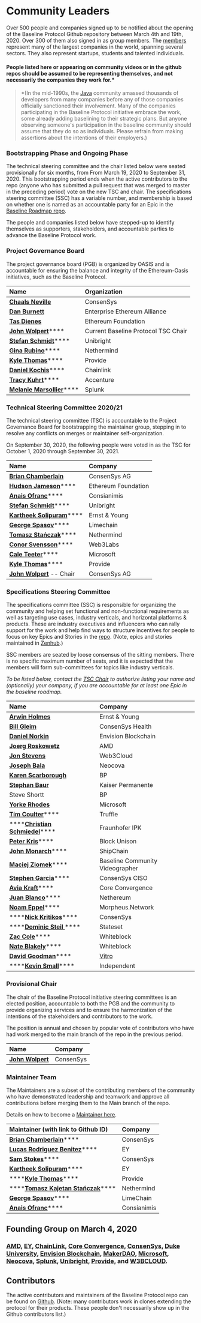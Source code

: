 # Community Leaders

Over 500 people and companies signed up to be notified about the opening of the Baseline Protocol Github repository between March 4th and 19th, 2020. Over 300 of them also signed in as group members. The [members](https://lists.oasis-open-projects.org/g/baseline/directory) represent many of the largest companies in the world, spanning several sectors. They also represent startups, students and talented individuals.

#### People listed here or appearing on community videos or in the github repos should be assumed to be representing themselves, and not necessarily the companies they work for.\* <a id="people-listed-here-or-appearing-on-community-videos-or-in-the-github-repos-should-be-assumed-to-be-representing-themselves-and-not-necessarily-the-companies-they-work-for"></a>

> \*\(In the mid-1990s, the [Java](https://en.wikipedia.org/wiki/Java_%28programming_language%29) community amassed thousands of developers from many companies before any of those companies officially sanctioned their involvement. Many of the companies participating in the Baseline Protocol initiative embrace the work, some already adding baselining to their strategic plans. But anyone observing someone's participation in the baseline community should assume that they do so as individuals. Please refrain from making assertions about the intentions of their employers.\)

### Bootstrapping Phase and Ongoing Phase <a id="bootstrapping-phase-and-ongoing-phase"></a>

The technical steering committee and the chair listed below were seated provisionally for six months, from From March 19, 2020 to September 31, 2020. This bootstrapping period ends when the active contributors to the repo \(anyone who has submitted a pull request that was merged to master in the preceding period\) vote on the new TSC and chair. The specifications steering committee \(SSC\) has a variable number, and membership is based on whether one is named as an accountable party for an Epic in the [Baseline Roadmap repo](https://github.com/ethereum-oasis/baseline-roadmap).

The people and companies listed below have stepped-up to identify themselves as supporters, stakeholders, and accountable parties to advance the Baseline Protocol work.

### Project Governance Board <a id="your-project-governance-board"></a>

The project governance board \(PGB\) is organized by OASIS and is accountable for ensuring the balance and integrity of the Ethereum-Oasis initiatives, such as the Baseline Protocol.

| Name | Organization |
| :--- | :--- |
| [**Chaals Neville**](https://www.linkedin.com/in/chaals/) | ConsenSys |
| [**Dan Burnett**](https://www.linkedin.com/in/daburnett/) | Enterprise Ethereum Alliance |
| [**Tas Dienes**](https://www.linkedin.com/in/tasdienes/) | Ethereum Foundation |
| [**John Wolpert**](https://linkedin.com/in/johnwolpert)\*\*\*\* | Current Baseline Protocol TSC Chair |
| [**Stefan Schmidt**](https://www.linkedin.com/in/stefschmidt/)\*\*\*\* | Unibright |
| [**Gina Rubino**](https://www.linkedin.com/in/ginarubino/)\*\*\*\* | Nethermind |
| [**Kyle Thomas**](https://www.linkedin.com/in/kylebthomas/)\*\*\*\* | Provide |
| [**Daniel Kochis**](https://www.linkedin.com/in/daniel-kochis-9b42627/)\*\*\*\* | Chainlink |
| [**Tracy Kuhrt**](https://www.linkedin.com/in/tracykuhrt/)\*\*\*\* | Accenture |
| [**Melanie Marsollier**](https://www.linkedin.com/in/melaniemarsollier/)\*\*\*\* | Splunk |

### Technical Steering Committee 2020/21 <a id="your-technical-steering-committee"></a>

The technical steering committee \(TSC\) is accountable to the Project Governance Board for bootstrapping the maintainer group, stepping in to resolve any conflicts on merges or maintainer self-organization.

On September 30, 2020, the following people were voted in as the TSC for October 1, 2020 through September 30, 2021.

| Name | Company |
| :--- | :--- |
| [**Brian Chamberlain**](https://www.linkedin.com/in/blchamberlain/) | ConsenSys AG |
| [**Hudson Jameson**](https://www.linkedin.com/in/hudsonjameson/)\*\*\*\* | Ethereum Foundation |
| [**Anais Ofranc**](https://www.linkedin.com/in/anaisofranc/)\*\*\*\* | Consianimis |
| [**Stefan Schmidt**](https://www.linkedin.com/in/stefschmidt/)\*\*\*\* | Unibright |
| [**Kartheek Solipuram**](https://www.linkedin.com/in/kartheek-solipuram-62970a8/)\*\*\*\* | Ernst & Young |
| [**George Spasov**](https://www.linkedin.com/in/george-spasov/)\*\*\*\* | Limechain |
| [**Tomasz Stańczak**](https://www.linkedin.com/in/tomaszkajetanstanczak/)\*\*\*\* | Nethermind |
| [**Conor Svensson**](https://www.linkedin.com/in/conor10/)\*\*\*\* | Web3Labs |
| [**Cale Teeter**](https://www.linkedin.com/in/caleteeter/)\*\*\*\* | Microsoft |
| [**Kyle Thomas**](https://www.linkedin.com/in/kylebthomas/)\*\*\*\* | Provide |
| [**John Wolpert**](https://www.linkedin.com/in/johnwolpert/) -- Chair | ConsenSys AG |

### Specifications Steering Committee <a id="your-specifications-steering-committee"></a>

The specifications committee \(SSC\) is responsible for organizing the community and helping set functional and non-functional requirements as well as targeting use cases, industry verticals, and horizontal platforms & products. These are industry executives and influencers who can rally support for the work and help find ways to structure incentives for people to focus on key Epics and Stories in the [repo](https://github.com/ethereum-oasis/baseline). \(Note, epics and stories maintained in [Zenhub](https://www.zenhub.com/signup).\)

SSC members are seated by loose consensus of the sitting members. There is no specific maximum number of seats, and it is expected that the members will form sub-committees for topics like industry verticals.

_To be listed below, contact the_ [_TSC Chair_](community-leaders.md#your-provisional-chair) _to authorize listing your name and \(optionally\) your company, if you are accountable for at least one Epic in the baseline roadmap._

| Name | Company |
| :--- | :--- |
| [**Arwin Holmes**](https://www.linkedin.com/in/arwinholmes/) | Ernst & Young |
| [**Bill Gleim**](https://www.linkedin.com/in/williamgleim/) | ConsenSys Health |
| [**Daniel Norkin**](https://www.linkedin.com/in/danielnorkin/) | Envision Blockchain |
| [**Joerg Roskowetz**](https://www.linkedin.com/in/joergroskowetz/) | AMD |
| [**Jon Stevens**](https://www.linkedin.com/in/lookfirst/) | Web3Cloud |
| [**Joseph Bala**](https://www.linkedin.com/in/josephbala/) | Neocova |
| [**Karen Scarborough**](https://www.linkedin.com/in/karenscarbrough/) | BP |
| [**Stephan Baur**](https://www.linkedin.com/in/stephanbaur/) | Kaiser Permanente |
| Steve Shortt | BP |
| [**Yorke Rhodes**](https://www.linkedin.com/in/yorkerhodes/) | Microsoft |
| [**Tim Coulter**](https://www.linkedin.com/in/timothyjcoulter/)\*\*\*\* | Truffle |
| \*\*\*\*[**Christian Schmiedel**](https://www.linkedin.com/in/christian-schmiedel-0363b0a5/)\*\*\*\* | Fraunhofer IPK |
| [**Peter Kris**](Https://linkedin.com/in/peter-kris-a7274054)\*\*\*\* | Block Unison |
| [**John Monarch**](https://www.linkedin.com/in/johnmonarch/)\*\*\*\* | ShipChain |
| [**Maciej Ziomek**](https://twitter.com/cryptoisland)\*\*\*\* | Baseline Community Videographer |
| [**Stephen Garcia**](https://www.linkedin.com/in/stephengarciainfosec/)\*\*\*\* | ConsenSys CISO |
| [**Avia Kraft**](https://www.linkedin.com/in/aviakraft/)\*\*\*\* | Core Convergence |
| [**Juan Blanco**](https://www.linkedin.com/in/juanfranblanco/)\*\*\*\* | Nethereum |
| [**Noam Eppel**](https://www.linkedin.com/in/noameppel/)\*\*\*\* | Morpheus.Network |
| \*\*\*\*[**Nick Kritikos**](https://www.linkedin.com/in/kritikos40/)\*\*\*\* | ConsenSys |
| \*\*\*\*[**Dominic Steil** ](https://www.linkedin.com/in/dominic-steil-b6092553/)\*\*\*\* | Stateset |
| [**Zac Cole**](https://www.linkedin.com/in/zak-cole/)\*\*\*\* | Whiteblock |
| [**Nate Blakely**](https://www.linkedin.com/in/nathaniel-blakely/)\*\*\*\* | Whiteblock |
| [**David Goodman**](https://www.linkedin.com/in/dh6oodman/)\*\*\*\* | [Vitro](https://vitro.io/) |
| \*\*\*\*[**Kevin Small**](https://uk.linkedin.com/in/kevinsmalldev)\*\*\*\* | Independent |

### Provisional Chair <a id="your-provisional-chair"></a>

The chair of the Baseline Protocol initiative steering committees is an elected position, accountable to both the PGB and the community to provide organizing services and to ensure the harmonization of the intentions of the stakeholders and contributors to the work.

The position is annual and chosen by popular vote of contributors who have had work merged to the main branch of the repo in the previous period.

| Name | Company |
| :--- | :--- |
| [**John Wolpert**](https://www.linkedin.com/in/johnwolpert/) | ConsenSys |

### Maintainer Team <a id="maintainer-team"></a>

The Maintainers are a subset of the contributing members of the community who have demonstrated leadership and teamwork and approve all contributions before merging them to the Main branch of the repo.

Details on how to become a [Maintainer here](members.md).

| Maintainer \(with link to Github ID\) | Company |
| :--- | :--- |
| [**Brian Chamberlain**](https://github.com/breakpointer)\*\*\*\* | ConsenSys |
| [**Lucas Rodriguez Benitez**](https://www.linkedin.com/in/lucas-rodriguez-benitez-229092171/)\*\*\*\* | EY |
| [**Sam Stokes**](https://github.com/bitwiseguy)\*\*\*\* | ConsenSys |
| [**Kartheek Solipuram**](https://github.com/skarred14)\*\*\*\* | EY |
| \*\*\*\*[**Kyle Thomas**](https://github.com/kthomas)\*\*\*\* | Provide |
| \*\*\*\*[**Tomasz Kajetan Stańczak**](https://www.linkedin.com/in/tomaszkajetanstanczak/)\*\*\*\* | Nethermind |
| [**George Spasov**](https://www.linkedin.com/in/george-spasov/)\*\*\*\* | LimeChain |
| [**Anais Ofranc**](https://github.com/Consianimis)\*\*\*\* | Consianimis |

## Founding Group on March 4, 2020 <a id="founding-group-on-march-4-2020"></a>

### ​[**AMD**](https://www.amd.com/en/technologies/blockchain)**,** [**EY**](https://blockchain.ey.com/)**,** [**ChainLink**](https://chain.link/)**,** [**Core Convergence**](https://www.coreconvergence.us/)**,** [**ConsenSys**](https://consensys.net/)**,** [**Duke University**](https://pratt.duke.edu/)**,** [**Envision Blockchain**](https://envisionblockchain.com/)**,** [**MakerDAO**](https://makerdao.com/en/)**,** [**Microsoft**](http://www.microsoft.com/)**,** [**Neocova**](https://neocova.com/)**,** [**Splunk**](https://www.splunk.com/)**,** [**Unibright**](https://unibright.io/)**,** [**Provide**](https://provide.services/)**, and** [**W3BCLOUD**](https://www.w3bcloud.com/)**.** <a id="amd-ey-chainlink-core-convergence-consensys-duke-university-envision-blockchain-makerdao-microsoft-neocova-splunk-unibright-provide-and-w-3-bcloud"></a>

## Contributors <a id="contributors"></a>

The active contributors and maintainers of the Baseline Protocol repo can be found on [Github](https://github.com/ethereum-oasis/baseline/graphs/contributors). \(Note: many contributors work in clones extending the protocol for their products. These people don't necessarily show up in the Github contributors list.\) 


